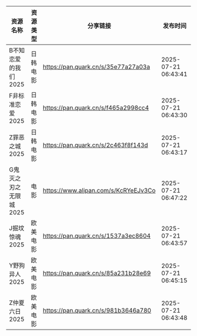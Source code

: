 | 资源名称          | 资源类型 | 分享链接                                 | 发布时间                |
| ------------- | ---- | ------------------------------------ | ------------------- |
| B不知恋爱的我们2025  | 日韩电影 | https://pan.quark.cn/s/35e77a27a03a  | 2025-07-21 06:43:41 |
| F非标准恋爱2025    | 日韩电影 | https://pan.quark.cn/s/f465a2998cc4  | 2025-07-21 06:43:30 |
| Z罪恶之城2025     | 日韩电影 | https://pan.quark.cn/s/2c463f8f143d  | 2025-07-21 06:43:17 |
| G鬼灭之刃之无限城2025 | 电影   | https://www.alipan.com/s/KcRYeEJv3Co | 2025-07-21 06:47:22 |
| J掘坟惊魂2025     | 欧美电影 | https://pan.quark.cn/s/1537a3ec8604  | 2025-07-21 06:43:57 |
| Y野狗异人2025     | 欧美电影 | https://pan.quark.cn/s/85a231b28e69  | 2025-07-21 06:45:15 |
| Z仲夏六日2025     | 欧美电影 | https://pan.quark.cn/s/981b3646a780  | 2025-07-21 06:43:48 |
